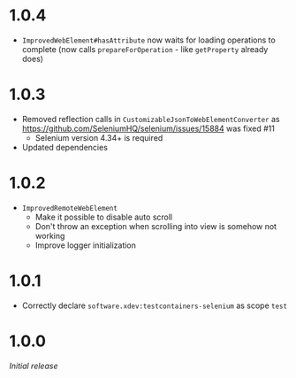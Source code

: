 # 1.0.4
* ``ImprovedWebElement#hasAttribute`` now waits for loading operations to complete (now calls ``prepareForOperation`` - like ``getProperty`` already does)

# 1.0.3
* Removed reflection calls in ``CustomizableJsonToWebElementConverter`` as https://github.com/SeleniumHQ/selenium/issues/15884 was fixed #11
  * Selenium version 4.34+ is required
* Updated dependencies

# 1.0.2
* ``ImprovedRemoteWebElement``
  * Make it possible to disable auto scroll
  * Don't throw an exception when scrolling into view is somehow not working
  * Improve logger initialization

# 1.0.1
* Correctly declare ``software.xdev:testcontainers-selenium`` as scope ``test``

# 1.0.0
_Initial release_
